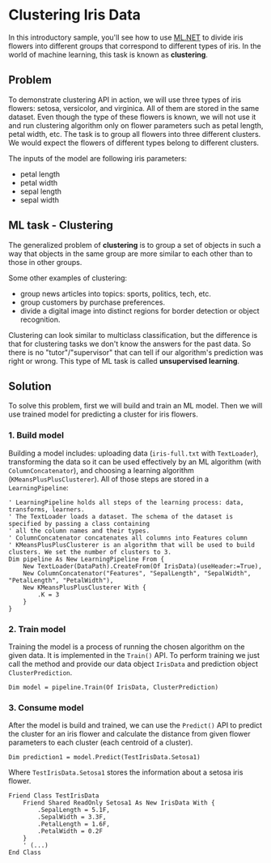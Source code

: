 # Clustering Iris Data
In this introductory sample, you'll see how to use [ML.NET](https://www.microsoft.com/net/learn/apps/machine-learning-and-ai/ml-dotnet) to divide iris flowers into different groups that correspond to different types of iris. In the world of machine learning, this task is known as **clustering**.

## Problem
To demonstrate clustering API in action, we will use three types of iris flowers: setosa, versicolor, and virginica. All of them are stored in the same dataset. Even though the type of these flowers is known, we will not use it and run clustering algorithm only on flower parameters such as petal length, petal width, etc. The task is to group all flowers into three different clusters. We would expect the flowers of different types belong to different clusters.

The inputs of the model are following iris parameters:
* petal length
* petal width
* sepal length
* sepal width

## ML task - Clustering
The generalized problem of **clustering** is to group a set of objects in such a way that objects in the same group are more similar to each other than to those in other groups.

Some other examples of clustering:
* group news articles into topics: sports, politics, tech, etc.
* group customers by purchase preferences.
* divide a digital image into distinct regions for border detection or object recognition.

Clustering can look similar to multiclass classification, but the difference is that for clustering tasks we don't know the answers for the past data. So there is no "tutor"/"supervisor" that can tell if our algorithm's prediction was right or wrong. This type of ML task is called **unsupervised learning**.

## Solution
To solve this problem, first we will build and train an ML model. Then we will use trained model for predicting a cluster for iris flowers.

### 1. Build model

Building a model includes: uploading data (`iris-full.txt` with `TextLoader`), transforming the data so it can be used effectively by an ML algorithm (with `ColumnConcatenator`), and choosing a learning algorithm (`KMeansPlusPlusClusterer`). All of those steps are stored in a `LearningPipeline`:
```VB
' LearningPipeline holds all steps of the learning process: data, transforms, learners.
' The TextLoader loads a dataset. The schema of the dataset is specified by passing a class containing
' all the column names and their types.
' ColumnConcatenator concatenates all columns into Features column
' KMeansPlusPlusClusterer is an algorithm that will be used to build clusters. We set the number of clusters to 3.
Dim pipeline As New LearningPipeline From {
    New TextLoader(DataPath).CreateFrom(Of IrisData)(useHeader:=True),
    New ColumnConcatenator("Features", "SepalLength", "SepalWidth", "PetalLength", "PetalWidth"),
    New KMeansPlusPlusClusterer With {
        .K = 3
    }
}
```
### 2. Train model
Training the model is a process of running the chosen algorithm on the given data. It is implemented in the `Train()` API. To perform training we just call the method and provide our data object  `IrisData` and  prediction object `ClusterPrediction`.
```VB
Dim model = pipeline.Train(Of IrisData, ClusterPrediction)
```
### 3. Consume model
After the model is build and trained, we can use the `Predict()` API to predict the cluster for an iris flower and calculate the distance from given flower parameters to each cluster (each centroid of a cluster).

```VB
Dim prediction1 = model.Predict(TestIrisData.Setosa1)
```
Where `TestIrisData.Setosa1` stores the information about a setosa iris flower.
```VB
Friend Class TestIrisData
    Friend Shared ReadOnly Setosa1 As New IrisData With {
        .SepalLength = 5.1F,
        .SepalWidth = 3.3F,
        .PetalLength = 1.6F,
        .PetalWidth = 0.2F
    }
    ' (...)
End Class
```